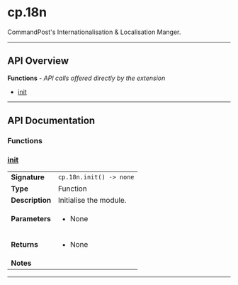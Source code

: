 # cp.18n

CommandPost's Internationalisation & Localisation Manger.

---

## API Overview
**Functions** - _API calls offered directly by the extension_
 * [init](#init)


---

## API Documentation

### Functions


### [init](#init)

|                                             |                                                                                     |
| --------------------------------------------|-------------------------------------------------------------------------------------|
| **Signature**                               | `cp.18n.init() -> none`                                                                    |
| **Type**                                    | Function                                                                     |
| **Description**                             | Initialise the module.                                                                     |
| **Parameters**                              | <ul><li>None</li></ul> |
| **Returns**                                 | <ul><li>None</li></ul>          |
| **Notes**                                   | <ul></ul>                |

---
